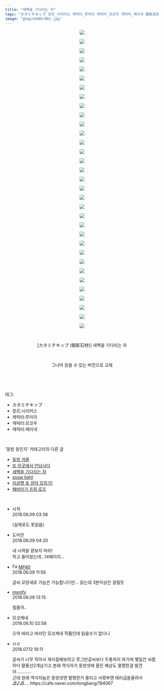```yaml
---
title: "새벽을 기다리는 자"
tags: "カタミチキップ 장르_시리어스 캐릭터_루미아 캐릭터_모코우 캐릭터_케이네 御影石材 동방_동인지"
image: "ghap/4409/001.jpg"
---
```

<div class="article">
<p style="text-align: center; clear: none; float: none;"><img src="{{ site.nasurl }}/ghap/4409/001.jpg"/></p>
<p style="text-align: center; clear: none; float: none;"><img src="{{ site.nasurl }}/ghap/4409/002.jpg"/></p>
<p style="text-align: center; clear: none; float: none;"><img src="{{ site.nasurl }}/ghap/4409/003.jpg"/></p>
<p style="text-align: center; clear: none; float: none;"><img src="{{ site.nasurl }}/ghap/4409/004.jpg"/></p>
<p style="text-align: center; clear: none; float: none;"><img src="{{ site.nasurl }}/ghap/4409/005.jpg"/></p>
<p style="text-align: center; clear: none; float: none;"><img src="{{ site.nasurl }}/ghap/4409/006.jpg"/></p>
<p style="text-align: center; clear: none; float: none;"><img src="{{ site.nasurl }}/ghap/4409/007.jpg"/></p>
<p style="text-align: center; clear: none; float: none;"><img src="{{ site.nasurl }}/ghap/4409/008.jpg"/></p>
<p style="text-align: center; clear: none; float: none;"><img src="{{ site.nasurl }}/ghap/4409/009.jpg"/></p>
<p style="text-align: center; clear: none; float: none;"><img src="{{ site.nasurl }}/ghap/4409/010.jpg"/></p>
<p style="text-align: center; clear: none; float: none;"><img src="{{ site.nasurl }}/ghap/4409/011.jpg"/></p>
<p style="text-align: center; clear: none; float: none;"><img src="{{ site.nasurl }}/ghap/4409/012.jpg"/></p>
<p style="text-align: center; clear: none; float: none;"><img src="{{ site.nasurl }}/ghap/4409/013.jpg"/></p>
<p style="text-align: center; clear: none; float: none;"><img src="{{ site.nasurl }}/ghap/4409/014.jpg"/></p>
<p style="text-align: center; clear: none; float: none;"><img src="{{ site.nasurl }}/ghap/4409/015.jpg"/></p>
<p style="text-align: center; clear: none; float: none;"><img src="{{ site.nasurl }}/ghap/4409/016.jpg"/></p>
<p style="text-align: center; clear: none; float: none;"><img src="{{ site.nasurl }}/ghap/4409/017.jpg"/></p>
<p style="text-align: center; clear: none; float: none;"><img src="{{ site.nasurl }}/ghap/4409/018.jpg"/></p>
<p style="text-align: center; clear: none; float: none;"><img src="{{ site.nasurl }}/ghap/4409/019.jpg"/></p>
<p style="text-align: center; clear: none; float: none;"><img src="{{ site.nasurl }}/ghap/4409/020.jpg"/></p>
<p style="text-align: center; clear: none; float: none;"><img src="{{ site.nasurl }}/ghap/4409/021.jpg"/></p>
<p style="text-align: center; clear: none; float: none;"><img src="{{ site.nasurl }}/ghap/4409/022.jpg"/></p>
<p style="text-align: center; clear: none; float: none;"><img src="{{ site.nasurl }}/ghap/4409/023.jpg"/></p>
<p style="text-align: center; clear: none; float: none;"><img src="{{ site.nasurl }}/ghap/4409/024.jpg"/></p>
<p style="text-align: center; clear: none; float: none;"><img src="{{ site.nasurl }}/ghap/4409/025.jpg"/></p>
<p style="text-align: center; clear: none; float: none;"><img src="{{ site.nasurl }}/ghap/4409/026.jpg"/></p>
<p style="text-align: center; clear: none; float: none;"><img src="{{ site.nasurl }}/ghap/4409/027.jpg"/></p>
<p style="text-align: center; clear: none; float: none;"><img src="{{ site.nasurl }}/ghap/4409/028.jpg"/></p>
<p style="text-align: center; clear: none; float: none;"><img src="{{ site.nasurl }}/ghap/4409/029.jpg"/></p>
<p style="text-align: center; clear: none; float: none;"><img src="{{ site.nasurl }}/ghap/4409/030.jpg"/></p>
<p style="text-align: center; clear: none; float: none;"><img src="{{ site.nasurl }}/ghap/4409/031.jpg"/></p>
<p style="text-align: center; clear: none; float: none;"><img src="{{ site.nasurl }}/ghap/4409/032.jpg"/></p>
<p style="text-align: center; clear: none; float: none;"><img src="{{ site.nasurl }}/ghap/4409/033.jpg"/></p>
<p style="text-align: center; clear: none; float: none;"><br/></p>
<p style="text-align: center; clear: none; float: none;">[カタミチキップ (御影石材)] 새벽을 기다리는 자</p>
<p style="text-align: center; clear: none; float: none;"><br/></p>
<p style="text-align: center; clear: none; float: none;">그나마 읽을 수 있는 버전으로 교체</p>
<p><br/></p>
</div><br/>
<div class="tagTrail">
<p>태그: </p>
<ul>
<li>カタミチキップ</li>
<li>장르:시리어스</li>
<li>캐릭터:루미아</li>
<li>캐릭터:모코우</li>
<li>캐릭터:케이네</li>
</ul>
</div><br/>
<div class="another">
<p>'동방 동인지' 카테고리의 다른 글</p>
<ul>
<li><a href="/2018-06-09-ghap_4411">동방 겨울</a></li>
<li><a href="/2018-06-09-ghap_4410">또 이곳에서 만납시다</a></li>
<li><a href="/2018-06-09-ghap_4409">새벽을 기다리는 자</a></li>
<li><a href="/2018-06-08-ghap_4408">snow light</a></li>
<li><a href="/2018-06-08-ghap_4405">리글쨩 옷 갈아 입히기!</a></li>
<li><a href="/2018-06-08-ghap_4404">해바라기 프림 로즈</a></li>
</ul>
</div><br/>
<div class="cb_module cb_fluid">
<div class="cb_wrt cb_profile">
<div class="comment">
<ul>
<li class="cb_thumb_off" id="comment15268305">
<div class="cb_comment_area">
<div class="cb_info_area">
<div class="cb_section">
<span class="cb_nick_name">사적</span>
</div>
<div class="cb_section">
<span class="cb_date">2018.06.09 03:38 </span>
</div>
</div>
<div class="cb_dsc_comment">
<p class="cb_dsc">
											(실제로도 못읽음)
										</p>
</div>
</div></li>
<li class="cb_thumb_off" id="comment15268307">
<div class="cb_comment_area">
<div class="cb_info_area">
<div class="cb_section">
<span class="cb_nick_name">도미안</span>
</div>
<div class="cb_section">
<span class="cb_date">2018.06.09 04:20 </span>
</div>
</div>
<div class="cb_dsc_comment">
<p class="cb_dsc">
											내 시력을 얕보지 마라! <br/>
하고 들어왔는데...14페이지...
										</p>
</div>
</div></li>
<li class="cb_thumb_off" id="comment15268417">
<div class="cb_comment_area">
<div class="cb_info_area">
<div class="cb_section">
<span class="cb_nick_name"><img alt="Favicon of http://8068joshua1@naver.com" height="16" onerror="this.onerror=null;this.parentNode.removeChild(this)" src="http://naver.com/favicon.ico" width="16"/> <a href="http://8068joshua1@naver.com" onclick="return openLinkInNewWindow(this)">MP40</a></span>
</div>
<div class="cb_section">
<span class="cb_date">2018.06.09 11:56 </span>
</div>
</div>
<div class="cb_dsc_comment">
<p class="cb_dsc">
											글씨 모양새로 가늠은 가능합니다만... 읽는데 3분이상은 걸릴듯
										</p>
</div>
</div></li>
<li class="cb_thumb_off" id="comment15268429">
<div class="cb_comment_area">
<div class="cb_info_area">
<div class="cb_section">
<span class="cb_nick_name"> <a href="http://gb" onclick="return openLinkInNewWindow(this)">msmfv</a></span>
</div>
<div class="cb_section">
<span class="cb_date">2018.06.09 13:15 </span>
</div>
</div>
<div class="cb_dsc_comment">
<p class="cb_dsc">
											힘들어..
										</p>
</div>
</div></li>
<li class="cb_thumb_off" id="comment15268697">
<div class="cb_comment_area">
<div class="cb_info_area">
<div class="cb_section">
<span class="cb_nick_name">모코케네</span>
</div>
<div class="cb_section">
<span class="cb_date">2018.06.10 02:58 </span>
</div>
</div>
<div class="cb_dsc_comment">
<p class="cb_dsc">
											으악 바라고 바라던 모코케네 작품인데 읽을수가 없다니
										</p>
</div>
</div></li>
<li class="cb_thumb_off" id="comment15284971">
<div class="cb_comment_area">
<div class="cb_info_area">
<div class="cb_section">
<span class="cb_nick_name">ㅁㄹ</span>
</div>
<div class="cb_section">
<span class="cb_date">2018.07.12 19:11 </span>
</div>
</div>
<div class="cb_dsc_comment">
<p class="cb_dsc">
											글씨가 너무 작아서 재식질해보려고 쪼그만글씨보다 두통까지 와가며 몇일간 씨름하다 말풍선2개남기고 본래 역식자가 동방넷에 올린 해상도 멀쩡한걸 발견<br/>
아............<br/>
근데 원래 역식자놈은 동방넷엔 멀쩡한거 올리고 사령부엔 테러급을올려서 ♫♪♫....   https://cafe.naver.com/tongbang/194067<br/>
</p>
</div>
</div></li>
</ul>
</div>
</div><!-- commentList close -->
</div><br/>
